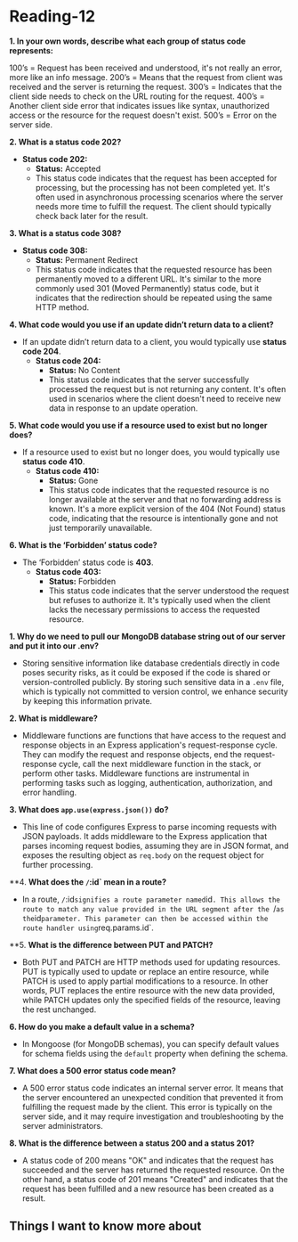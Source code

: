 # Reading-12 #

**1. In your own words, describe what each group of status code represents:**

100’s = Request has been received and understood, it's not really an error, more like an info message.
200’s = Means that the request from client was received and the server is returning the request.
300’s = Indicates that the client side needs to check on the URL routing for the request.
400’s = Another client side error that indicates issues like syntax, unauthorized access or the resource for the request doesn't exist.
500’s = Error on the server side.

**2. What is a status code 202?**
- **Status code 202:** 
  - **Status:** Accepted
  - This status code indicates that the request has been accepted for processing, but the processing has not been completed yet. It's often used in asynchronous processing scenarios where the server needs more time to fulfill the request. The client should typically check back later for the result.

**3. What is a status code 308?**
- **Status code 308:** 
  - **Status:** Permanent Redirect
  - This status code indicates that the requested resource has been permanently moved to a different URL. It's similar to the more commonly used 301 (Moved Permanently) status code, but it indicates that the redirection should be repeated using the same HTTP method.

**4. What code would you use if an update didn’t return data to a client?**
- If an update didn’t return data to a client, you would typically use **status code 204**.
  - **Status code 204:**
    - **Status:** No Content
    - This status code indicates that the server successfully processed the request but is not returning any content. It's often used in scenarios where the client doesn't need to receive new data in response to an update operation.

**5. What code would you use if a resource used to exist but no longer does?**
- If a resource used to exist but no longer does, you would typically use **status code 410**.
  - **Status code 410:**
    - **Status:** Gone
    - This status code indicates that the requested resource is no longer available at the server and that no forwarding address is known. It's a more explicit version of the 404 (Not Found) status code, indicating that the resource is intentionally gone and not just temporarily unavailable.

**6. What is the ‘Forbidden’ status code?**
- The ‘Forbidden’ status code is **403**.
  - **Status code 403:**
    - **Status:** Forbidden
    - This status code indicates that the server understood the request but refuses to authorize it. It's typically used when the client lacks the necessary permissions to access the requested resource.

**1. Why do we need to pull our MongoDB database string out of our server and put it into our .env?**
   - Storing sensitive information like database credentials directly in code poses security risks, as it could be exposed if the code is shared or version-controlled publicly. By storing such sensitive data in a `.env` file, which is typically not committed to version control, we enhance security by keeping this information private.

**2. What is middleware?**
   - Middleware functions are functions that have access to the request and response objects in an Express application's request-response cycle. They can modify the request and response objects, end the request-response cycle, call the next middleware function in the stack, or perform other tasks. Middleware functions are instrumental in performing tasks such as logging, authentication, authorization, and error handling.

**3. What does `app.use(express.json())` do?**
   - This line of code configures Express to parse incoming requests with JSON payloads. It adds middleware to the Express application that parses incoming request bodies, assuming they are in JSON format, and exposes the resulting object as `req.body` on the request object for further processing.

**4. **What does the `/`:id` mean in a route?**
   - In a route, `/`:id` signifies a route parameter named `id`. This allows the route to match any value provided in the URL segment after the `/` as the `id` parameter. This parameter can then be accessed within the route handler using `req.params.id`.

**5. **What is the difference between PUT and PATCH?**
   - Both PUT and PATCH are HTTP methods used for updating resources. PUT is typically used to update or replace an entire resource, while PATCH is used to apply partial modifications to a resource. In other words, PUT replaces the entire resource with the new data provided, while PATCH updates only the specified fields of the resource, leaving the rest unchanged.

**6. How do you make a default value in a schema?**
   - In Mongoose (for MongoDB schemas), you can specify default values for schema fields using the `default` property when defining the schema. 

**7. What does a 500 error status code mean?**
   - A 500 error status code indicates an internal server error. It means that the server encountered an unexpected condition that prevented it from fulfilling the request made by the client. This error is typically on the server side, and it may require investigation and troubleshooting by the server administrators.

**8. What is the difference between a status 200 and a status 201?**
   - A status code of 200 means "OK" and indicates that the request has succeeded and the server has returned the requested resource. On the other hand, a status code of 201 means "Created" and indicates that the request has been fulfilled and a new resource has been created as a result.


## Things I want to know more about ##